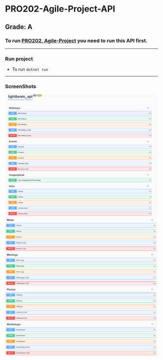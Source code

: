 # PRO202-Agile-Project-API
## Grade: A

### To run [PRO202, Agile-Project](https://github.com/Jakub-G-Education/PRO202-Agile-Project) you need to run this API first.

<hr>

### Run project
 * To run ```dotnet run```

<hr>


### ScreenShots
<div align="center">
  <img width="600" src="https://raw.githubusercontent.com/Jakub-G-Education/PRO202-Agile-Project-API/refs/heads/main/ScreenShots/Skjermbilde%202024-12-11%20161404.png" />
  <img width="600" src="https://raw.githubusercontent.com/Jakub-G-Education/PRO202-Agile-Project-API/refs/heads/main/ScreenShots/Skjermbilde%202024-12-11%20161449.png" />
</div>
